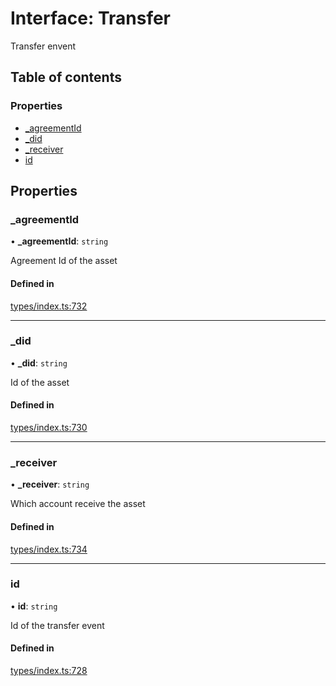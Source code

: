 # Interface: Transfer

Transfer envent

## Table of contents

### Properties

- [\_agreementId](Transfer.md#_agreementid)
- [\_did](Transfer.md#_did)
- [\_receiver](Transfer.md#_receiver)
- [id](Transfer.md#id)

## Properties

### \_agreementId

• **\_agreementId**: `string`

Agreement Id of the asset

#### Defined in

[types/index.ts:732](https://github.com/nevermined-io/components-catalog/blob/968dc56/lib/src/types/index.ts#L732)

___

### \_did

• **\_did**: `string`

Id of the asset

#### Defined in

[types/index.ts:730](https://github.com/nevermined-io/components-catalog/blob/968dc56/lib/src/types/index.ts#L730)

___

### \_receiver

• **\_receiver**: `string`

Which account receive the asset

#### Defined in

[types/index.ts:734](https://github.com/nevermined-io/components-catalog/blob/968dc56/lib/src/types/index.ts#L734)

___

### id

• **id**: `string`

Id of the transfer event

#### Defined in

[types/index.ts:728](https://github.com/nevermined-io/components-catalog/blob/968dc56/lib/src/types/index.ts#L728)
